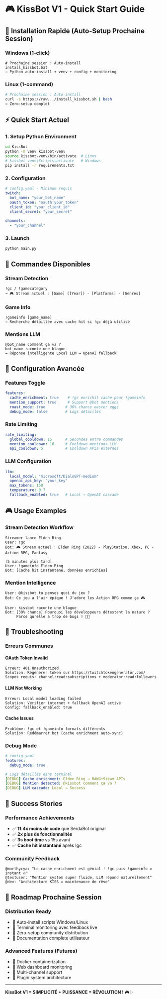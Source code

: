 # 🎮 KissBot V1 - Quick Start Guide

## 🚀 Installation Rapide (Auto-Setup Prochaine Session)

### Windows (1-click)
```batch
# Prochaine session : Auto-install
install_kissbot.bat
→ Python auto-install + venv + config + monitoring
```

### Linux (1-command)  
```bash
# Prochaine session : Auto-install
curl -s https://raw.../install_kissbot.sh | bash
→ Zero-setup complet
```

## ⚡ Quick Start Actuel

### 1. Setup Python Environment
```bash
cd KissBot
python -m venv kissbot-venv
source kissbot-venv/bin/activate  # Linux
# kissbot-venv\Scripts\activate   # Windows
pip install -r requirements.txt
```

### 2. Configuration
```yaml
# config.yaml - Minimum requis
twitch:
  bot_name: "your_bot_name"
  oauth_token: "oauth:your_token"
  client_id: "your_client_id"
  client_secret: "your_secret"
  
channels:
  - "your_channel"
```

### 3. Launch
```bash
python main.py
```

## 🎯 Commandes Disponibles

### Stream Detection
```
!gc / !gamecategory
→ 🎮 Stream actuel : [Game] ([Year]) - [Platforms] - [Genres]
```

### Game Info  
```
!gameinfo [game_name]
→ Recherche détaillée avec cache hit si !gc déjà utilisé
```

### Mentions LLM
```
@bot_name comment ça va ?
bot_name raconte une blague
→ Réponse intelligente Local LLM → OpenAI fallback
```

## 🔧 Configuration Avancée

### Features Toggle
```yaml
features:
  cache_enrichment: true    # !gc enrichit cache pour !gameinfo
  mention_support: true     # Support @bot mentions
  roast_mode: true         # 30% chance easter eggs
  debug_mode: false        # Logs détaillés
```

### Rate Limiting
```yaml
rate_limiting:
  global_cooldown: 15      # Secondes entre commandes
  mention_cooldown: 10     # Cooldown mentions LLM
  api_cooldown: 5          # Cooldown APIs externes
```

### LLM Configuration
```yaml
llm:
  local_model: "microsoft/DialoGPT-medium"
  openai_api_key: "your_key"
  max_tokens: 150
  temperature: 0.7
  fallback_enabled: true   # Local → OpenAI cascade
```

## 🎮 Usage Examples

### Stream Detection Workflow
```
Streamer lance Elden Ring
User: !gc
Bot: 🎮 Stream actuel : Elden Ring (2022) - PlayStation, Xbox, PC - Action RPG, Fantasy

[5 minutes plus tard]
User: !gameinfo Elden Ring  
Bot: [Cache hit instantané, données enrichies]
```

### Mention Intelligence
```
User: @kissbot tu penses quoi du jeu ?
Bot: Ce jeu a l'air épique ! J'adore les Action RPG comme ça 🎮

User: kissbot raconte une blague
Bot: [30% chance] Pourquoi les développeurs détestent la nature ? 
     Parce qu'elle a trop de bugs ! 🐛😄
```

## 🚨 Troubleshooting

### Erreurs Communes

#### OAuth Token Invalid
```
Erreur: 401 Unauthorized
Solution: Régénérer token sur https://twitchtokengenerator.com/
Scopes requis: channel:read:subscriptions + moderator:read:followers
```

#### LLM Not Working
```
Erreur: Local model loading failed
Solution: Vérifier internet + fallback OpenAI activé
Config: fallback_enabled: true
```

#### Cache Issues
```
Problème: !gc et !gameinfo formats différents
Solution: Redémarrer bot (cache enrichment auto-sync)
```

### Debug Mode
```yaml
# config.yaml
features:
  debug_mode: true

# Logs détaillés dans terminal
[DEBUG] Cache enrichment: Elden Ring → RAWG+Steam APIs
[DEBUG] Mention detected: @kissbot comment ça va ?
[DEBUG] LLM cascade: Local → Success
```

## 🎊 Success Stories

### Performance Achievements
- ✅ **11.4x moins de code** que SerdaBot original
- ✅ **2x plus de fonctionnalités** 
- ✅ **3s boot time** vs 15s avant
- ✅ **Cache hit instantané** après !gc

### Community Feedback
```
@morthycya: "Le cache enrichment est génial ! !gc puis !gameinfo = instant 🔥"
@testuser: "Mention system super fluide, LLM répond naturellement"
@dev: "Architecture KISS = maintenance de rêve"
```

## 🚀 Roadmap Prochaine Session

### Distribution Ready
- 🎯 Auto-install scripts Windows/Linux
- 🎯 Terminal monitoring avec feedback live  
- 🎯 Zero-setup community distribution
- 🎯 Documentation complète utilisateur

### Advanced Features (Futures)
- 🔮 Docker containerization
- 🔮 Web dashboard monitoring
- 🔮 Multi-channel support
- 🔮 Plugin system architecture

---

**KissBot V1 = SIMPLICITÉ + PUISSANCE = RÉVOLUTION !** 🎮✨